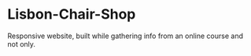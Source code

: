 # Lisbon-Chair-Shop
Responsive website, built while gathering info from an online course and not only.
